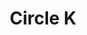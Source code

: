 ---
title: "Circle K"
url: /apache-junction/circle-k-west-superstition-boulevard-2/
shop: Lebensmittel
---